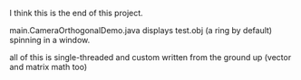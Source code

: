 I think this is the end of this project.

main.CameraOrthogonalDemo.java displays test.obj (a ring by default) spinning in a window.

all of this is single-threaded and custom written from the ground up (vector and matrix math too)
